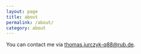 ```yaml
---
layout: page
title: about
permalink: /about/
category: about
---
```


You can contact me via <thomas.jurczyk-q88@rub.de>.